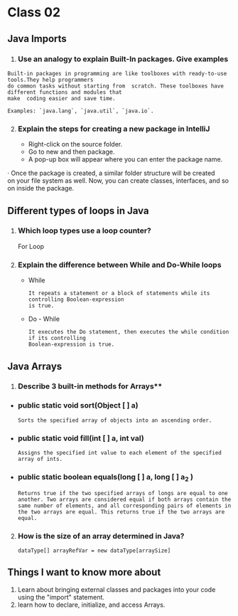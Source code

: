# Class 02

## **Java Imports**

1. ### Use an analogy to explain Built-In packages. Give examples

```
Built-in packages in programming are like toolboxes with ready-to-use tools.They help programmers
do common tasks without starting from  scratch. These toolboxes have different functions and modules that 
make  coding easier and save time. 

Examples: `java.lang`, `java.util`, `java.io`.
```

2. ### Explain the steps for creating a new package in IntelliJ

    - Right-click on the source folder.
    - Go to new and then package.
    - A pop-up box will appear where you can enter the package name.

· Once the package is created, a similar folder structure will be created  
  on your file system as well. Now, you can create classes, interfaces, and
  so on inside the package.

## **Different types of loops in Java**

1. ### Which loop types use a loop counter?

    For Loop

2. ### Explain the difference between While and Do-While loops

   - While

     ```
     It repeats a statement or a block of statements while its controlling Boolean-expression
     is true.
     ```

   - Do - While

     ```
     It executes the Do statement, then executes the while condition if its controlling
     Boolean-expression is true.
     ```

## **Java Arrays**

1. ###  Describe 3 built-in methods for Arrays** 

- ### public static void sort(Object [ ] a)

     `Sorts the specified array of objects into an ascending order.`

- ### public static void fill(int [ ] a, int val)

     `Assigns the specified int value to each element of the specified array of ints.`

- ### public static boolean equals(long [ ] a, long [ ] a<sub>2</sub> )

     ```
     Returns true if the two specified arrays of longs are equal to one another. Two arrays are considered equal if both arrays contain the same number of elements, and all corresponding pairs of elements in the two arrays are equal. This returns true if the two arrays are equal.
     ```

2. ### How is the size of an array determined in Java?

    `dataType[] arrayRefVar = new dataType[arraySize]`

## Things I want to know more about

   1. Learn about bringing external classes and packages into your code using the
      "import" statement.
   2. learn how to declare, initialize, and access Arrays.
